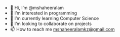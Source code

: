 - 👋 Hi, I’m @mshaheeralam
- 👀 I’m interested in programming
- 🌱 I’m currently learning Computer Science
- 💞️ I’m looking to collaborate on projects
- 📫 How to reach me mshaheeralamkz@gmail.com

<!---
mshaheeralam/mshaheeralam is a ✨ special ✨ repository because its `README.md` (this file) appears on your GitHub profile.
You can click the Preview link to take a look at your changes.
--->
